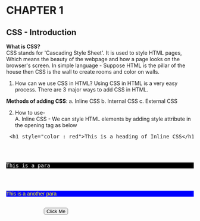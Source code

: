 # CHAPTER 1
## CSS - Introduction
<p>
<b>What is CSS?</b><br>
CSS stands for 'Cascading Style Sheet'.
It is used to style HTML pages, Which means the beauty of the webpage and how a page looks on the browser's screen.
In simple language -
Suppose HTML is the pillar of the house then CSS is the wall to create rooms and color on walls.
</p>

1. How can we use CSS in HTML?
Using CSS in HTML is a very easy process.
There are 3 major ways to add CSS in HTML. 

<b>Methods of adding CSS</b>:
 a. Inline CSS
 b. Internal CSS
 c. External CSS

2. How to use-<br>
A. Inline CSS - We can style HTML elements by adding style attribute in the opening tag as below
<pre>
 &lth1 style="color : red"&gtThis is a heading of Inline CSS&lt/h1&gt
 <div style="color : yellow">
            <p style="background-color: black; color : white">This is a para</p>
            <p style="font-family: 'Helvetica'; background-color: blue;">This is a another para</p>
            <button style="border : 1px solid grey; border-radius: 5px;">Click Me</button>
 </div>
</pre>
